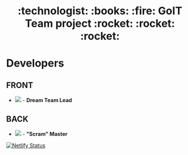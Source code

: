 <h1 align="center"> :technologist: :books: :fire: GoIT Team project :rocket: :rocket: :rocket:</h1>

# Developers

## FRONT

- [<img src="https://img.shields.io/badge/-Denys%20Filichkin-000080" />](https://github.com/DenysPhV) -
  **Dream Team Lead**

## BACK

- [<img src="https://img.shields.io/badge/-Illiya%20Lunev-6360F8" />](https://github.com/Illiya-Lunev) -
  **"Scram" Master**

[![Netlify Status](https://api.netlify.com/api/v1/badges/8d890b8d-1275-400c-b8f0-756f93077e3f/deploy-status)](https://app.netlify.com/sites/dfv-project-group-2-front/deploys)
